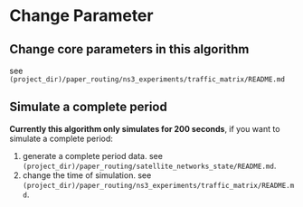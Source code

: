 # Change Parameter

## Change core parameters in this algorithm
see `(project_dir)/paper_routing/ns3_experiments/traffic_matrix/README.md`

## Simulate a complete period
**Currently this algorithm only simulates for 200 seconds**, if you want to simulate a complete period:
1. generate a complete period data. see `(project_dir)/paper_routing/satellite_networks_state/README.md`.
2. change the time of simulation. see `(project_dir)/paper_routing/ns3_experiments/traffic_matrix/README.md`.